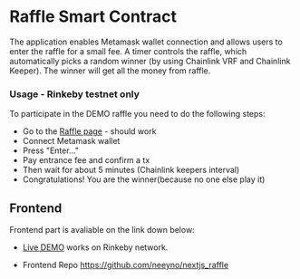 # Raffle Smart Contract 

The application enables Metamask wallet connection and allows users to enter the raffle for a small fee.  A timer controls the raffle, which automatically picks a random winner (by using Chainlink VRF and Chainlink Keeper). The winner will get all the money from raffle.



### Usage - Rinkeby testnet only
To participate in the DEMO raffle you need to do the following steps:
- Go to the [Raffle page](https://autumn-leaf-9639.on.fleek.co/) - should work
- Connect Metamask wallet
- Press "Enter..."
- Pay entrance fee and confirm a tx 
- Then wait for about 5 minutes (Chainlink keepers interval)
- Congratulations! You are the winner(because no one else play it)


## Frontend
Frontend part is avaliable on the link down below:

- [Live DEMO](https://autumn-leaf-9639.on.fleek.co/)
works on Rinkeby network.

- Frontend Repo https://github.com/neeyno/nextjs_raffle
